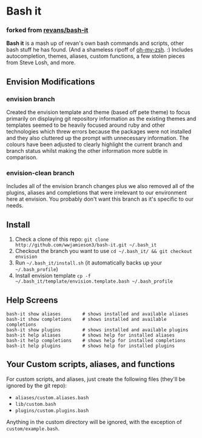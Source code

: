 # Bash it

### forked from [revans/bash-it](https://github.com/revans/bash-it)
**Bash it** is a mash up of revan's own bash commands and scripts, other bash stuff he has found.
(And a shameless ripoff of [oh-my-zsh](https://github.com/robbyrussell/oh-my-zsh). :)
Includes autocompletion, themes, aliases, custom functions, a few stolen pieces from Steve Losh, and more.

## Envision Modifications
### envision branch
Created the envision template and theme (based off pete theme) to focus primarily on displaying git repository information as the existing themes and templates seemed to be heavily focused around ruby and other technologies which threw errors because the packages were not installed and they also cluttered up the prompt with unnecessary information. The colours have been adjusted to clearly highlight the current branch and branch status whilst making the other information more subtle in comparison.

### envision-clean branch
Includes all of the envision branch changes plus we also removed all of the plugins, aliases and completions that were irrelevant to our environment here at envision.  You probably don't want this branch as it's specific to our needs.

## Install

1. Check a clone of this repo: `git clone http://github.com/wwjamieson3/bash-it.git ~/.bash_it`
2. Checkout the branch you want to use `cd ~/.bash_it/ && git checkout envision`
3. Run `~/.bash_it/install.sh` (it automatically backs up your `~/.bash_profile`)
4. Install envision template `cp -f ~/.bash_it/template/envision.template.bash ~/.bash_profile`

## Help Screens

```
bash-it show aliases        # shows installed and available aliases
bash-it show completions    # shows installed and available completions
bash-it show plugins        # shows installed and available plugins
bash-it help aliases        # shows help for installed aliases
bash-it help completions    # shows help for installed completions
bash-it help plugins        # shows help for installed plugins
```

## Your Custom scripts, aliases, and functions

For custom scripts, and aliases, just create the following files (they'll be ignored by the git repo):

* `aliases/custom.aliases.bash`
* `lib/custom.bash`
* `plugins/custom.plugins.bash`

Anything in the custom directory will be ignored, with the exception of `custom/example.bash`.

